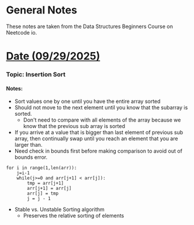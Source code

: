 # General Notes


These notes are taken from the Data Structures Beginners Course on Neetcode io.

# <u> Date (09/29/2025) </u>

### Topic: Insertion Sort
#### Notes: 

* Sort values one by one until you have the entire array sorted
* Should not move to the next element until you know that the subarray is sorted.
  * Don't need to compare with all elements of the array because we know that the previous sub array is sorted
* If you arrive at a value that is bigger than last element of previous sub array, then continually swap until you reach an element that you are larger than.
* Need check in bounds first before making comparison to avoid out of bounds error.

```aiignore
for i in range(1,len(arr)):
    j=i-1
    while(j>=0 and arr[j+1] < arr[j]):
        tmp = arr[j+1]
        arr[j+1] = arr[j]
        arr[j] = tmp
        j = j - 1
```

* Stable vs. Unstable Sorting algorithm
  * Preserves the relative sorting of elements